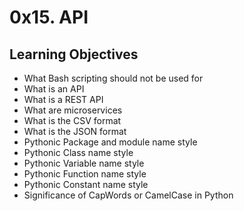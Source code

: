 # 0x15. API

## Learning Objectives

- What Bash scripting should not be used for  
- What is an API  
- What is a REST API  
- What are microservices  
- What is the CSV format  
- What is the JSON format  
- Pythonic Package and module name style  
- Pythonic Class name style  
- Pythonic Variable name style  
- Pythonic Function name style  
- Pythonic Constant name style  
- Significance of CapWords or CamelCase in Python  
